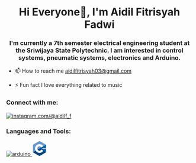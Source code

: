 <h1 align="center">Hi Everyone👋, I'm Aidil Fitrisyah Fadwi</h1>
<h3 align="center">I'm currently a 7th semester electrical engineering student at the Sriwijaya State Polytechnic. I am interested in control systems, pneumatic systems, electronics and Arduino.</h3>

- 📫 How to reach me aidilfitrisyah03@gmail.com

- ⚡ Fun fact I love everything related to music

<h3 align="left">Connect with me:</h3>
<p align="left">
<a href="https://instagram.com/@aidilf_f" target="blank"><img align="center" src="https://raw.githubusercontent.com/rahuldkjain/github-profile-readme-generator/master/src/images/icons/Social/instagram.svg" alt="instagram.com/@aidilf_f" height="30" width="40" /></a>
</p>

<h3 align="left">Languages and Tools:</h3>
<p align="left"> <a href="https://www.arduino.cc/" target="_blank" rel="noreferrer"> <img src="https://cdn.worldvectorlogo.com/logos/arduino-1.svg" alt="arduino" width="40" height="40"/> </a> <a href="https://www.w3schools.com/cpp/" target="_blank" rel="noreferrer"> <img src="https://raw.githubusercontent.com/devicons/devicon/master/icons/cplusplus/cplusplus-original.svg" alt="cplusplus" width="40" height="40"/> </a> </p>
